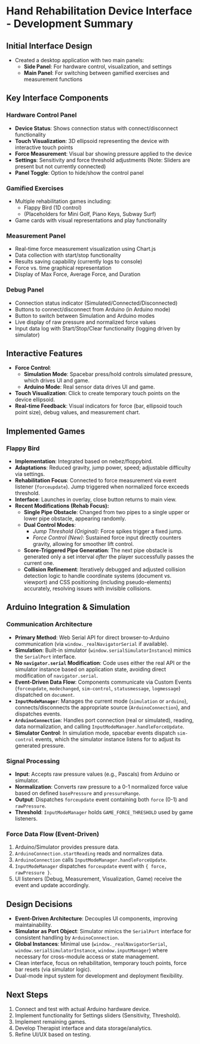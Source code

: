 # Hand Rehabilitation Device Interface - Development Summary

## Initial Interface Design
- Created a desktop application with two main panels:
  - **Side Panel**: For hardware control, visualization, and settings
  - **Main Panel**: For switching between gamified exercises and measurement functions

## Key Interface Components

### Hardware Control Panel
- **Device Status**: Shows connection status with connect/disconnect functionality
- **Touch Visualization**: 3D ellipsoid representing the device with interactive touch points
- **Force Measurement**: Visual bar showing pressure applied to the device
- **Settings**: Sensitivity and force threshold adjustments (Note: Sliders are present but not currently connected)
- **Panel Toggle**: Option to hide/show the control panel

### Gamified Exercises
- Multiple rehabilitation games including:
  - Flappy Bird (1D control)
  - (Placeholders for Mini Golf, Piano Keys, Subway Surf)
- Game cards with visual representations and play functionality

### Measurement Panel
- Real-time force measurement visualization using Chart.js
- Data collection with start/stop functionality
- Results saving capability (currently logs to console)
- Force vs. time graphical representation
- Display of Max Force, Average Force, and Duration

### Debug Panel
- Connection status indicator (Simulated/Connected/Disconnected)
- Buttons to connect/disconnect from Arduino (in Arduino mode)
- Button to switch between Simulation and Arduino modes
- Live display of raw pressure and normalized force values
- Input data log with Start/Stop/Clear functionality (logging driven by simulator)

## Interactive Features
- **Force Control**: 
    - **Simulation Mode**: Spacebar press/hold controls simulated pressure, which drives UI and game.
    - **Arduino Mode**: Real sensor data drives UI and game.
- **Touch Visualization**: Click to create temporary touch points on the device ellipsoid.
- **Real-time Feedback**: Visual indicators for force (bar, ellipsoid touch point size), debug values, and measurement chart.

## Implemented Games

### Flappy Bird
- **Implementation**: Integrated based on nebez/floppybird.
- **Adaptations**: Reduced gravity, jump power, speed; adjustable difficulty via settings.
- **Rehabilitation Focus**: Connected to force measurement via event listener (`forceupdate`). Jump triggered when normalized force exceeds threshold.
- **Interface**: Launches in overlay, close button returns to main view.
- **Recent Modifications (Rehab Focus):**
    - **Single Pipe Obstacle**: Changed from two pipes to a single upper or lower pipe obstacle, appearing randomly.
    - **Dual Control Modes**: 
        - *Jump Threshold (Original)*: Force spikes trigger a fixed jump.
        - *Force Control (New)*: Sustained force input directly counters gravity, allowing for smoother lift control.
    - **Score-Triggered Pipe Generation**: The next pipe obstacle is generated only a set interval *after* the player successfully passes the current one.
    - **Collision Refinement**: Iteratively debugged and adjusted collision detection logic to handle coordinate systems (document vs. viewport) and CSS positioning (including pseudo-elements) accurately, resolving issues with invisible collisions.

## Arduino Integration & Simulation

### Communication Architecture
- **Primary Method**: Web Serial API for direct browser-to-Arduino communication (via `window._realNavigatorSerial` if available).
- **Simulation**: Built-in simulator (`window.serialSimulatorInstance`) mimics the `SerialPort` interface.
- **No `navigator.serial` Modification**: Code uses either the real API or the simulator instance based on application state, avoiding direct modification of `navigator.serial`.
- **Event-Driven Data Flow**: Components communicate via Custom Events (`forceupdate`, `modechanged`, `sim-control`, `statusmessage`, `logmessage`) dispatched on `document`.
- **`InputModeManager`**: Manages the current mode (`simulation` or `arduino`), connects/disconnects the appropriate source (`ArduinoConnection`), and dispatches events.
- **`ArduinoConnection`**: Handles port connection (real or simulated), reading, data normalization, and calling `InputModeManager.handleForceUpdate`.
- **Simulator Control**: In simulation mode, spacebar events dispatch `sim-control` events, which the simulator instance listens for to adjust its generated pressure.

### Signal Processing
- **Input**: Accepts raw pressure values (e.g., Pascals) from Arduino or simulator.
- **Normalization**: Converts raw pressure to a 0-1 normalized force value based on defined `basePressure` and `pressureRange`.
- **Output**: Dispatches `forceupdate` event containing both `force` (0-1) and `rawPressure`.
- **Threshold**: `InputModeManager` holds `GAME_FORCE_THRESHOLD` used by game listeners.

### Force Data Flow (Event-Driven)
1. Arduino/Simulator provides pressure data.
2. `ArduinoConnection.startReading` reads and normalizes data.
3. `ArduinoConnection` calls `InputModeManager.handleForceUpdate`.
4. `InputModeManager` dispatches `forceupdate` event with `{ force, rawPressure }`.
5. UI listeners (Debug, Measurement, Visualization, Game) receive the event and update accordingly.

## Design Decisions
- **Event-Driven Architecture**: Decouples UI components, improving maintainability.
- **Simulator as Port Object**: Simulator mimics the `SerialPort` interface for consistent handling by `ArduinoConnection`.
- **Global Instances**: Minimal use (`window._realNavigatorSerial`, `window.serialSimulatorInstance`, `window.inputManager`) where necessary for cross-module access or state management.
- Clean interface, focus on rehabilitation, temporary touch points, force bar resets (via simulator logic).
- Dual-mode input system for development and deployment flexibility.

## Next Steps
1. Connect and test with actual Arduino hardware device.
2. Implement functionality for Settings sliders (Sensitivity, Threshold).
3. Implement remaining games.
4. Develop Therapist interface and data storage/analytics.
5. Refine UI/UX based on testing. 